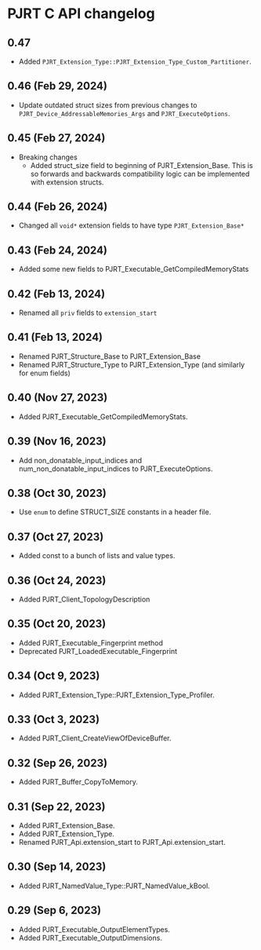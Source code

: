 # PJRT C API changelog

## 0.47
* Added ``PJRT_Extension_Type::PJRT_Extension_Type_Custom_Partitioner``.

## 0.46 (Feb 29, 2024)
* Update outdated struct sizes from previous changes to
  ``PJRT_Device_AddressableMemories_Args`` and ``PJRT_ExecuteOptions``.

## 0.45 (Feb 27, 2024)
* Breaking changes
  * Added struct_size field to beginning of PJRT_Extension_Base. This is so
    forwards and backwards compatibility logic can be implemented with extension
    structs.

## 0.44 (Feb 26, 2024)
* Changed all ``void*`` extension fields to have type ``PJRT_Extension_Base*``

## 0.43 (Feb 24, 2024)
* Added some new fields to PJRT_Executable_GetCompiledMemoryStats

## 0.42 (Feb 13, 2024)
* Renamed all ``priv`` fields to ``extension_start``

## 0.41 (Feb 13, 2024)
* Renamed PJRT_Structure_Base to PJRT_Extension_Base
* Renamed PJRT_Structure_Type to PJRT_Extension_Type (and similarly for enum fields)

## 0.40 (Nov 27, 2023)
* Added PJRT_Executable_GetCompiledMemoryStats.

## 0.39 (Nov 16, 2023)
* Add non_donatable_input_indices and num_non_donatable_input_indices to
PJRT_ExecuteOptions.

## 0.38 (Oct 30, 2023)
* Use `enum` to define STRUCT_SIZE constants in a header file.

## 0.37 (Oct 27, 2023)
* Added const to a bunch of lists and value types.

## 0.36 (Oct 24, 2023)
* Added PJRT_Client_TopologyDescription

## 0.35 (Oct 20, 2023)
* Added PJRT_Executable_Fingerprint method
* Deprecated PJRT_LoadedExecutable_Fingerprint

## 0.34 (Oct 9, 2023)
* Added PJRT_Extension_Type::PJRT_Extension_Type_Profiler.

## 0.33 (Oct 3, 2023)
* Added PJRT_Client_CreateViewOfDeviceBuffer.

## 0.32 (Sep 26, 2023)
* Added PJRT_Buffer_CopyToMemory.

## 0.31 (Sep 22, 2023)
* Added PJRT_Extension_Base.
* Added PJRT_Extension_Type.
* Renamed PJRT_Api.extension_start to PJRT_Api.extension_start.

## 0.30 (Sep 14, 2023)
* Added PJRT_NamedValue_Type::PJRT_NamedValue_kBool.

## 0.29 (Sep 6, 2023)
* Added PJRT_Executable_OutputElementTypes.
* Added PJRT_Executable_OutputDimensions.
